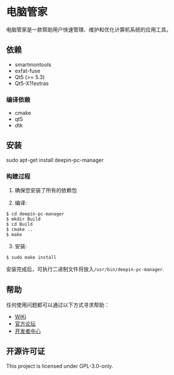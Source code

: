 <!--
SPDX-FileCopyrightText: 2024 UnionTech Software Technology Co., Ltd.

SPDX-License-Identifier: GPL-3.0-or-later
-->

# 电脑管家
电脑管家是一款帮助用户快速管理、维护和优化计算机系统的应用工具。

## 依赖
* smartmontools
* exfat-fuse
* Qt5 (>= 5.3)
* Qt5-X11extras

### 编译依赖
* cmake
* qt5
* dtk


## 安装
sudo apt-get install deepin-pc-manager

### 构建过程

1. 确保您安装了所有的依赖包

2. 编译:
```
$ cd deepin-pc-manager
$ mkdir Build
$ cd Build
$ cmake ..
$ make
```

3. 安装:
```
$ sudo make install
```

安装完成后，可执行二进制文件将放入`/usr/bin/deepin-pc-manager`.


## 帮助

任何使用问题都可以通过以下方式寻求帮助：
* [WiKi](https://wiki.deepin.org)
* [官方论坛](https://bbs.deepin.org)
* [开发者中心](https://github.com/linuxdeepin/developer-center)


## 开源许可证
This project is licensed under  GPL-3.0-only.

